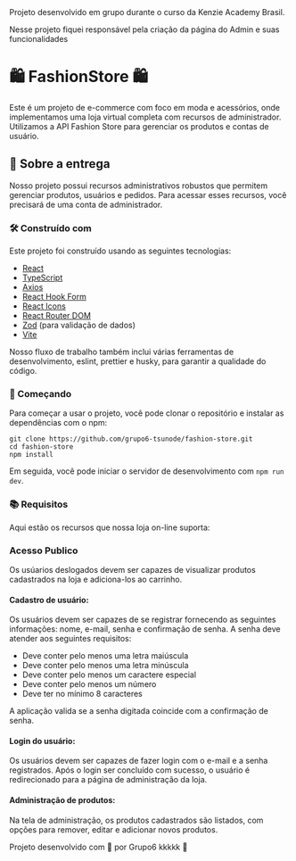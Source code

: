 <div>
  Projeto desenvolvido em grupo durante o curso da Kenzie Academy Brasil.
  <p>Nesse projeto fiquei responsável pela criação da página do Admin e suas funcionalidades</p>
</div>

# 🛍️ FashionStore 🛍️

Este é um projeto de e-commerce com foco em moda e acessórios, onde implementamos uma loja virtual completa com recursos de administrador. Utilizamos a API Fashion Store para gerenciar os produtos e contas de usuário.

## 💼 Sobre a entrega 

Nosso projeto possui recursos administrativos robustos que permitem gerenciar produtos, usuários e pedidos. Para acessar esses recursos, você precisará de uma conta de administrador.

### 🛠️ Construído com

Este projeto foi construído usando as seguintes tecnologias:

- [React](https://reactjs.org/)
- [TypeScript](https://www.typescriptlang.org/)
- [Axios](https://github.com/axios/axios)
- [React Hook Form](https://react-hook-form.com/)
- [React Icons](https://react-icons.github.io/react-icons/)
- [React Router DOM](https://reactrouter.com/web/guides/quick-start)
- [Zod](https://github.com/colinhacks/zod) (para validação de dados)
- [Vite](https://vitejs.dev/)

Nosso fluxo de trabalho também inclui várias ferramentas de desenvolvimento, eslint, prettier e husky, para garantir a qualidade do código.

### 🚀 Começando

Para começar a usar o projeto, você pode clonar o repositório e instalar as dependências com o npm:

```
git clone https://github.com/grupo6-tsunode/fashion-store.git
cd fashion-store
npm install
```

Em seguida, você pode iniciar o servidor de desenvolvimento com `npm run dev`.

### 📚 Requisitos

Aqui estão os recursos que nossa loja on-line suporta:



### Acesso Publico

Os usúarios deslogados devem ser capazes de visualizar produtos cadastrados na loja e adiciona-los ao carrinho.

#### Cadastro de usuário:

Os usuários devem ser capazes de se registrar fornecendo as seguintes informações: nome, e-mail, senha e confirmação de senha. A senha deve atender aos seguintes requisitos:

- Deve conter pelo menos uma letra maiúscula
- Deve conter pelo menos uma letra minúscula
- Deve conter pelo menos um caractere especial
- Deve conter pelo menos um número
- Deve ter no mínimo 8 caracteres

A aplicação valida se a senha digitada coincide com a confirmação de senha.

#### Login do usuário:

Os usuários devem ser capazes de fazer login com o e-mail e a senha registrados. Após o login ser concluído com sucesso, o usuário é redirecionado para a página de administração da loja.

#### Administração de produtos:

Na tela de administração, os produtos cadastrados são listados, com opções para remover, editar e adicionar novos produtos.


Projeto desenvolvido com 💜 por Grupo6 kkkkk 👋
